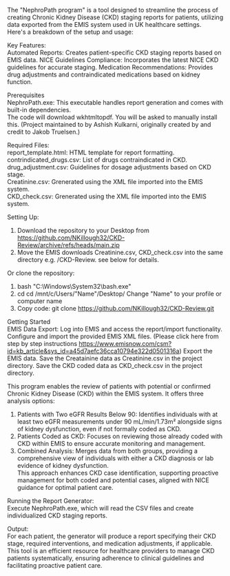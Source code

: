 The "NephroPath program" is a tool designed to streamline the process of creating Chronic Kidney Disease (CKD) staging reports for patients, utilizing data exported from the EMIS system used in UK healthcare settings.   
Here's a breakdown of the setup and usage:  

Key Features:  
Automated Reports: Creates patient-specific CKD staging reports based on EMIS data.
NICE Guidelines Compliance: Incorporates the latest NICE CKD guidelines for accurate staging.
Medication Recommendations: Provides drug adjustments and contraindicated medications based on kidney function.

Prerequisites  
NephroPath.exe: This executable handles report generation and comes with built-in dependencies.   
The code will download wkhtmltopdf. You will be asked to manually install this. (Project maintained to by Ashish Kulkarni, originally created by and credit to Jakob Truelsen.)

Required Files:  
report_template.html: HTML template for report formatting.  
contrindicated_drugs.csv: List of drugs contraindicated in CKD.  
drug_adjustment.csv: Guidelines for dosage adjustments based on CKD stage.  
Creatinine.csv: Grenerated using the XML file imported into the EMIS system.  
CKD_check.csv: Grenerated using the XML file imported into the EMIS system. 

Setting Up:  
1) Download the repository to your Desktop from https://github.com/NKillough32/CKD-Review/archive/refs/heads/main.zip
2) Move the EMIS downloads Creatinine.csv, CKD_check.csv into the same directory e.g. /CKD-Review. see below for details. 

Or clone the repository:  
1) bash  "C:\Windows\System32\bash.exe"
2) cd cd /mnt/c/Users/"Name"/Desktop/ Change "Name" to your profile or computer name
3) Copy code: git clone https://github.com/NKillough32/CKD-Review.git  
 
Getting Started  
EMIS Data Export:
Log into EMIS and access the report/import functionality.  
Configure and import the provided EMIS XML files. (Please click here from step by step instructions https://www.emisnow.com/csm?id=kb_article&sys_id=a45d7aefc36cca10794e322d0501316a)
Export the EMIS data.
Save the Creatainine data as Creatinine.csv in the project directory.
Save the CKD coded data as CKD_check.csv in the project directory.

This program enables the review of patients with potential or confirmed Chronic Kidney Disease (CKD) within the EMIS system. It offers three analysis options:  
1) Patients with Two eGFR Results Below 90: Identifies individuals with at least two eGFR measurements under 90 mL/min/1.73m² alongside signs of kidney dysfunction, even if not formally coded as CKD.
2) Patients Coded as CKD: Focuses on reviewing those already coded with CKD within EMIS to ensure accurate monitoring and management.
3) Combined Analysis: Merges data from both groups, providing a comprehensive view of individuals with either a CKD diagnosis or lab evidence of kidney dysfunction.  
This approach enhances CKD case identification, supporting proactive management for both coded and potential cases, aligned with NICE guidance for optimal patient care.

Running the Report Generator:  
Execute NephroPath.exe, which will read the CSV files and create individualized CKD staging reports.

Output:  
For each patient, the generator will produce a report specifying their CKD stage, required interventions, and medication adjustments, if applicable.
This tool is an efficient resource for healthcare providers to manage CKD patients systematically, ensuring adherence to clinical guidelines and facilitating proactive patient care.
